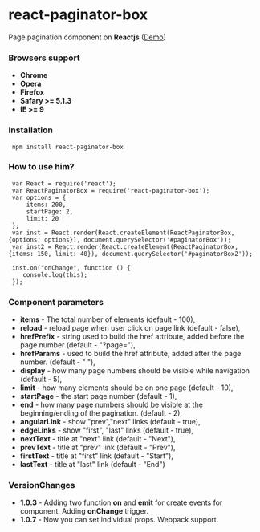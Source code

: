 # react-paginator-box #
 
Page pagination component on **Reactjs** ([Demo](http://abaddongit.github.io/react-paginator-box/))
 
### Browsers support ###
 
 - **Chrome**
 - **Opera**
 - **Firefox**
 - **Safary >= 5.1.3**
 - **IE >= 9**
 
### Installation ###
     npm install react-paginator-box
 
### How to use him? ###
     var React = require('react');
     var ReactPaginatorBox = require('react-paginator-box');
     var options = {
         items: 200,
         startPage: 2,
         limit: 20
     };
     var inst = React.render(React.createElement(ReactPaginatorBox, {options: options}), document.querySelector('#paginatorBox'));
     var inst2 = React.render(React.createElement(ReactPaginatorBox, {items: 150, limit: 40}), document.querySelector('#paginatorBox2'));

     inst.on("onChange", function () {
        console.log(this);
     });

### Component parameters ###
 
  - **items** - The total number of elements (default - 100),
  - **reload** -  reload page when user click on page link  (default - false),
  - **hrefPrefix** - string used to build the href attribute, added before the page number (default - "?page="),
  - **hrefParams** - used to build the href attribute, added after the page number. (default - " "),
  - **display** - how many page numbers should be visible while navigation (default - 5),
  - **limit** - how many elements should be on one page (default - 10),
  - **startPage** - the start page number (default - 1),
  - **end** -  how many page numbers should be visible at the beginning/ending of the pagination.  (default - 2),
  - **angularLink** - show "prev","next" links (default - true),
  - **edgeLinks** - show "first", "last" links (default - true),
  - **nextText** - title at "next" link (default - "Next"),
  - **prevText** - title at "prev" link (default - "Prev"),
  - **firstText** - title at "first" link (default - "Start"),
  - **lastText** - title at "last" link (default - "End")

### VersionChanges ###
  - **1.0.3** - Adding two function **on** and **emit** for create events for component. Adding **onChange** trigger.
  - **1.0.7** - Now you can set individual props. Webpack support.